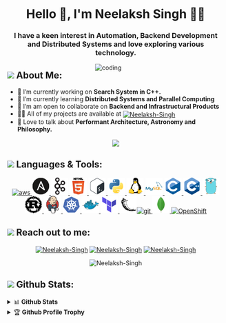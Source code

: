 <h1 align="center">Hello 👋, I'm Neelaksh Singh 🎯️🚀️</h1>
<h3 align="center">I have a keen interest in Automation, Backend Development and Distributed Systems and love exploring various technology.</h3>

<img align="right" alt="coding" width="300" src="https://media3.giphy.com/media/zhJR6HbK4fthC/giphy.gif">

## <img src="https://media.giphy.com/media/WUlplcMpOCEmTGBtBW/giphy.gif" width="40"> **About Me:**

- 🔭 I’m currently working on **Search System in C++.**
- 🌱 I’m currently learning **Distributed Systems and Parallel Computing**
- 👯 I’m am open to collaborate on **Backend and Infrastructural Products**
- 👨‍💻 All of my projects are available at <a href="https://github.com/Neelaksh-Singh?tab=repositories" target="blank"><img align="center" src="https://raw.githubusercontent.com/rahuldkjain/github-profile-readme-generator/master/src/images/icons/Social/github.svg" alt="Neelaksh-Singh" height="30" width="40" /></a>
- 💬 Love to talk about **Performant Architecture, Astronomy and Philosophy.**

<p align="center">
   <img align="center" src="https://github-readme-streak-stats.herokuapp.com/?user=Neelaksh-Singh&theme=radical&hide_border=true"/>
</p>

## <img src="https://media.giphy.com/media/j2pOGeGYKe2xCCKwfi/giphy.gif" width="40"> **Languages & Tools:**

<p align="center"> 
<a href="https://aws.amazon.com" target="_blank"><img src="https://cdn.jsdelivr.net/gh/devicons/devicon/icons/amazonwebservices/amazonwebservices-plain-wordmark.svg" alt="aws" width="40" height="40"/></a><a href="https://www.ansible.com/" target="_blank"> <img src="https://github.com/devicons/devicon/blob/master/icons/ansible/ansible-original.svg" alt="Ansible" width="40" height="40"/> </a><a href="https://kafka.apache.org/" target="_blank"> <img src="https://github.com/devicons/devicon/blob/master/icons/apachekafka/apachekafka-original.svg" alt="Kafka" width="40" height="40"/> </a><a href="https://www.w3.org/html/" target="_blank"> <img src="https://raw.githubusercontent.com/devicons/devicon/master/icons/html5/html5-original-wordmark.svg" alt="html5" width="40" height="40"/> </a><a href="https://www.gnu.org/software/bash/" target="_blank"> <img src="https://github.com/devicons/devicon/blob/master/icons/bash/bash-plain.svg" alt="Bash" width="40" height="40"/> </a><a href="https://www.python.org/" target="_blank"> <img src="https://github.com/devicons/devicon/blob/master/icons/python/python-original.svg" alt="Python" width="40" height="40"/> </a><a href="https://www.linux.org/" target="_blank"> <img src="https://raw.githubusercontent.com/devicons/devicon/master/icons/linux/linux-original.svg" alt="linux" width="40" height="40"/> </a><a href="https://www.mysql.com/" target="_blank"> <img src="https://raw.githubusercontent.com/devicons/devicon/master/icons/mysql/mysql-original-wordmark.svg" alt="mysql" width="40" height="40"/> </a><a href="https://en.wikipedia.org/wiki/C_(programming_language)" target="_blank"> <img src="https://github.com/devicons/devicon/blob/master/icons/c/c-original.svg"  alt="C" width="40" height="40" /></a><a href="https://isocpp.org/" target="_blank"> <img src="https://github.com/devicons/devicon/blob/master/icons/cplusplus/cplusplus-original.svg" alt="C++" width="40" height="40"/> </a><a href="https://go.dev/" target="_blank"> <img src="https://github.com/devicons/devicon/blob/master/icons/go/go-original.svg" alt="GoLang" width="40" height="40"/> </a><a href="https://www.rust-lang.org/" target="_blank"> <img src="https://github.com/devicons/devicon/blob/master/icons/rust/rust-plain.svg" alt="Rust" width="40" height="40"/> </a><a href="https://www.jenkins.io/" target="_blank"> <img src="https://github.com/devicons/devicon/blob/master/icons/jenkins/jenkins-original.svg" alt="Jenkins" width="40" height="40"/> </a><a href="https://kubernetes.io/" target="_blank"> <img src="https://github.com/devicons/devicon/blob/master/icons/kubernetes/kubernetes-plain.svg" alt="Kubernetes" width="40" height="40"/> </a><a href="https://www.docker.com/" target="_blank"> <img src="https://github.com/devicons/devicon/blob/master/icons/docker/docker-original.svg" alt="Docker" width="40" height="40"/> </a><a href="https://www.terraform.io/" target="_blank"> <img src="https://github.com/devicons/devicon/blob/master/icons/terraform/terraform-original.svg" alt="Terraform" width="40" height="40"/> </a><a href="https://flask.palletsprojects.com/" target="_blank"> <img src="https://github.com/devicons/devicon/blob/master/icons/flask/flask-original.svg" alt="Flask" width="40" height="40"/></a><a href="https://git-scm.com/" target="_blank"><img src="https://cdn.jsdelivr.net/gh/devicons/devicon/icons/git/git-original.svg" alt="git" width="40" height="40"/> </a><a href="https://www.mongodb.com/" target="_blank"><img src="https://github.com/devicons/devicon/blob/master/icons/mongodb/mongodb-original.svg" alt="MongoDB" width="40" height="40"/> </a><a href="https://docs.openshift.com/" target="_blank"><img src="https://upload.wikimedia.org/wikipedia/commons/3/3a/OpenShift-LogoType.svg" alt="OpenShift" width="40" height="40"/> </a>
</p>

## <img src="https://media.giphy.com/media/LnQjpWaON8nhr21vNW/giphy.gif" width="40"> **Reach out to me:** ️

<p align="center">
<a href="https://www.linkedin.com/in/neelaksh-singh/" target="_blank"><img align="center" src="https://img.shields.io/badge/-LinkedIn-0e76a8?style=flat-square&logo=Linkedin&logoColor=white" alt="Neelaksh-Singh" /></a>
<a href="https://gracious-kepler-925cd4.netlify.app/" target="_blank"><img align="center" src="https://img.shields.io/badge/Website-3b5998?style=flat-square&logo=google-chrome&logoColor=white" alt="Neelaksh-Singh" /></a>
<a href="mailto:neelaksh48@gmail.com" target="_blank"><img align="center" src="https://img.shields.io/badge/-Gmail-EA4335?style=flat-square&logo=Gmail&logoColor=white" alt="Neelaksh-Singh" /></a>
<p align="center"> <img src="https://komarev.com/ghpvc/?username=Neelaksh-Singh&label=Visitors&color=0088cc&style=flat-square" alt="Neelaksh-Singh" /> </p>

## <img src="https://media.giphy.com/media/ZCN6F3FAkwsyOGU2RS/giphy.gif" width="40"> **Github Stats:**

<details>
  <summary>📊 <b>Github Stats</b></summary>
 <br />
 <p align="center">
  <a href="https://github.com/Neelaksh-Singh">
   <img width="430" align="center" src="https://github-readme-stats.vercel.app/api?username=Neelaksh-Singh&show_icons=true&theme=radical&count_private=true">
  </a>
  <a href="https://github.com/Neelaksh-Singh/github-readme-stats">
    <img align="center" src="https://github-profile-summary-cards.vercel.app/api/cards/most-commit-language?username=Neelaksh-Singh&theme=2077" />
  </a>
 </p>
</details>

<details>
 <summary>🏆 <b>Github Profile Trophy</b></summary>
 <br />
 <p align="center">
  <a href="https://github.com/ryo-ma/github-profile-trophy">
   <img src="https://github-profile-trophy.vercel.app/?username=Neelaksh-Singh&column=8&theme=darkhub"/>
  </a>
 </p>
</details>

